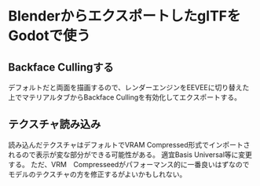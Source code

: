 # BlenderからエクスポートしたglTFをGodotで使う

## Backface Cullingする

デフォルトだと両面を描画するので、レンダーエンジンをEEVEEに切り替えた上でマテリアルタブからBackface Cullingを有効化してエクスポートする。

## テクスチャ読み込み

読み込んだテクスチャはデフォルトでVRAM Compressed形式でインポートされるので表示が変な部分ができる可能性がある。
適宜Basis Universal等に変更する。
ただ、VRM　Compresseedがパフォーマンス的に一番良いはずなのでモデルのテクスチャの方を修正するがよいかもしれない。
